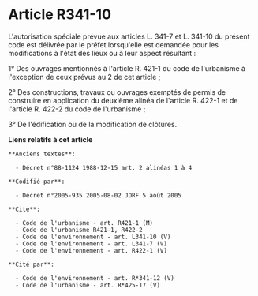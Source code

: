 # Article R341-10

L'autorisation spéciale prévue aux articles L. 341-7 et L. 341-10 du présent code est délivrée par le préfet lorsqu'elle est
demandée pour les modifications à l'état des lieux ou à leur aspect résultant :

1° Des ouvrages mentionnés à l'article R. 421-1 du code de l'urbanisme à l'exception de ceux prévus au 2 de cet article ;

2° Des constructions, travaux ou ouvrages exemptés de permis de construire en application du deuxième alinéa de l'article R.
422-1 et de l'article R. 422-2 du code de l'urbanisme ;

3° De l'édification ou de la modification de clôtures.

**Liens relatifs à cet article**

	**Anciens textes**:

	  - Décret n°88-1124 1988-12-15 art. 2 alinéas 1 à 4

	**Codifié par**:

	  - Décret n°2005-935 2005-08-02 JORF 5 août 2005

	**Cite**:

	  - Code de l'urbanisme - art. R421-1 (M)
	  - Code de l'urbanisme R421-1, R422-2
	  - Code de l'environnement - art. L341-10 (V)
	  - Code de l'environnement - art. L341-7 (V)
	  - Code de l'environnement - art. R422-1 (V)

	**Cité par**:

	  - Code de l'environnement - art. R*341-12 (V)
	  - Code de l'urbanisme - art. R*425-17 (V)
